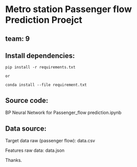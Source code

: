 # Metro station Passenger flow Prediction Proejct

## team: 9

## Install dependencies:

    pip install -r requirements.txt
    
    or 
    
    conda install --file requirement.txt
    

## Source code:

  BP Neural Network for Passenger_flow prediction.ipynb
  
## Data source:

  Target data raw (passenger flow): data.csv
  
  Features raw data: data.json

Thanks.

